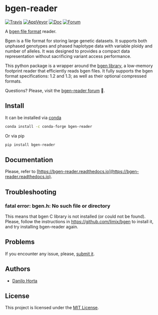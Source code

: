# bgen-reader

[![Travis](https://img.shields.io/travis/com/limix/bgen-reader-py.svg?style=flat-square&label=linux%20%2F%20macos%20build)](https://travis-ci.com/limix/bgen-reader-py) [![AppVeyor](https://img.shields.io/appveyor/ci/Horta/bgen-reader-py.svg?style=flat-square&label=windows%20build)](https://ci.appveyor.com/project/Horta/bgen-reader-py) [![Doc](https://readthedocs.org/projects/bgen-reader/badge/?version=latest&style=flat-square)](https://bgen-reader.readthedocs.io) [![Forum](https://img.shields.io/badge/join%20the-community%20%F0%9F%92%AC-7878c4.svg?style=flat-square)](https://forum.limix.io/category/5/bgen-reader-support)

A [bgen file format](http://www.well.ox.ac.uk/~gav/bgen_format/) reader.

Bgen is a file format for storing large genetic datasets.
It supports both unphased genotypes and phased haplotype data with variable
ploidy and number of alleles. It was designed to provides a compact data
representation without sacrificing variant access performance.

This python package is a wrapper around the [bgen library](https://github.com/limix/bgen),
a low-memory footprint reader that efficiently reads bgen files.
It fully supports the bgen format specifications: 1.2 and 1.3;
as well as their optional compressed formats.

Questions? Please, visit the [bgen-reader forum](https://forum.limix.io/category/5/bgen-reader-support) 💬.

## Install

It can be installed via [conda](https://conda.io/docs/)

```bash
conda install -c conda-forge bgen-reader
```

Or via pip

```bash
pip install bgen-reader
```

## Documentation

Please, refer to [https://bgen-reader.readthedocs.io](https://bgen-reader.readthedocs.io).


## Troubleshooting

### fatal error: bgen.h: No such file or directory

This means that bgen C library is not installed (or could not be found). Please,
follow the instructions in <https://github.com/limix/bgen> to install it, and try
installing bgen-reader again.

## Problems

If you encounter any issue, please, [submit it](https://github.com/limix/bgen-reader-py/issues/new).

## Authors

* [Danilo Horta](https://github.com/horta)

## License

This project is licensed under the [MIT License](https://raw.githubusercontent.com/limix/bgen-reader-py/master/LICENSE.md).
